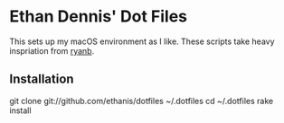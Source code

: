 # Ethan Dennis' Dot Files

This sets up my macOS environment as I like. These scripts take heavy inspriation from [ryanb](https://github.com/ryanb/dotfiles).

## Installation

git clone git://github.com/ethanis/dotfiles ~/.dotfiles
cd ~/.dotfiles
rake install

